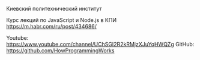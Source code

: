 Киевский политехнический институт

Курс лекций по JavaScript и Node.js в КПИ
https://m.habr.com/ru/post/434686/

Youtube: https://www.youtube.com/channel/UChSGI2R2kRMjzXJuYqHWQZg
GitHub: https://github.com/HowProgrammingWorks
